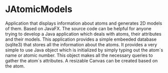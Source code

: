 # JAtomicModels
Application that displays information about atoms and generates 2D models of them. Based on JavaFX. The source code can be helpful for anyone trying to develop a Java application which deals with atoms, their attributes and their models. This application provides a simple embeeded database (sqlite3) that stores all the information about the atoms. It provides a very simple to use Java object which is initialized by simply typing out the atom´s name or atomic number. This object makes all the necessary queries to gather the atom´s attributes. A resizable Canvas can be created based on the atom. 
